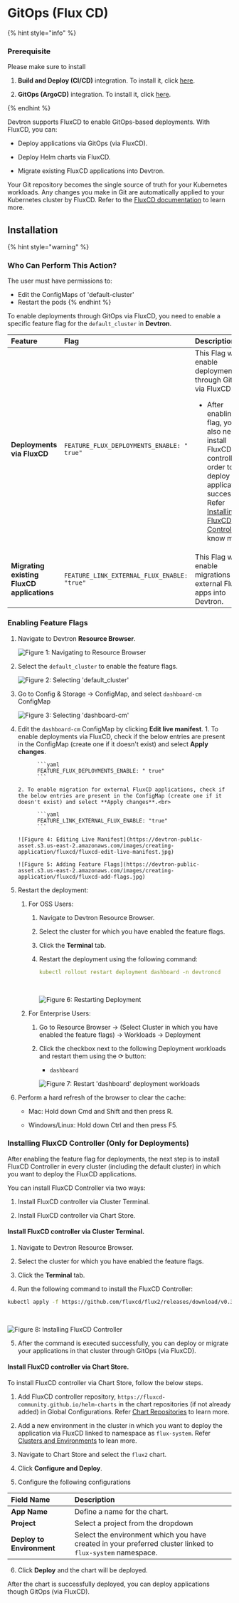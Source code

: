 # GitOps (Flux CD)
 
{% hint style="info" %} 
### Prerequisite

Please make sure to install 

1. **Build and Deploy (CI/CD)** integration. To install it, click [here](../integrations/build-and-deploy-ci-cd.md).

2. **GitOps (ArgoCD)** integration. To install it, click [here](../integrations/argocd.md).

{% endhint %}

Devtron supports FluxCD to enable GitOps-based deployments. With FluxCD, you can:

* Deploy applications via GitOps (via FluxCD).

* Deploy Helm charts via FluxCD.

* Migrate existing FluxCD applications into Devtron.

Your Git repository becomes the single source of truth for your Kubernetes workloads. Any changes you make in Git are automatically applied to your Kubernetes cluster by FluxCD. Refer to the [FluxCD documentation](https://fluxcd.io/flux/) to learn more.


## Installation

{% hint style="warning" %}
### Who Can Perform This Action?
The user must have permissions to:
  * Edit the ConfigMaps of 'default-cluster'
  * Restart the pods
{% endhint %}

To enable deployments through GitOps via FluxCD, you need to enable a specific feature flag for the `default_cluster` in **Devtron**.

 |Feature|Flag|Description|
 |:---|:---|:---|
 |**Deployments via FluxCD**|`FEATURE_FLUX_DEPLOYMENTS_ENABLE: " true"`|This Flag will enable deployments through GitOps via FluxCD.<ul><li> After enabling this flag, you also need to install FluxCD controller in order to deploy applications successfully. Refer [Installing FluxCD Controller](#installing-fluxcd-controller) to know more.</li></ul>|
 |**Migrating existing FluxCD applications**|`FEATURE_LINK_EXTERNAL_FLUX_ENABLE: "true"`|This Flag will enable migrations for external FluxCD apps into Devtron.|

### Enabling Feature Flags

1. Navigate to Devtron **Resource Browser**.

      ![Figure 1: Navigating to Resource Browser](https://devtron-public-asset.s3.us-east-2.amazonaws.com/images/creating-application/fluxcd/fluxcd-resource-browser.jpg)

2. Select the `default_cluster` to enable the feature flags.
     
      ![Figure 2: Selecting 'default_cluster'](https://devtron-public-asset.s3.us-east-2.amazonaws.com/images/creating-application/fluxcd/fluxcd-select-cluster.jpg)

3. Go to Config & Storage → ConfigMap, and select `dashboard-cm` ConfigMap

      ![Figure 3: Selecting 'dashboard-cm'](https://devtron-public-asset.s3.us-east-2.amazonaws.com/images/creating-application/fluxcd/fluxcd-select-dashboard-cm.jpg)

4. Edit the `dashboard-cm` ConfigMap by clicking **Edit live manifest**.
       1. To enable deployments via FluxCD, check if the below entries are present in the ConfigMap (create one if it doesn't exist) and select **Apply changes**.<br>

             ```yaml
             FEATURE_FLUX_DEPLOYMENTS_ENABLE: " true"
             ```

       2. To enable migration for external FluxCD applications, check if the below entries are present in the ConfigMap (create one if it doesn't exist) and select **Apply changes**.<br>

             ```yaml
             FEATURE_LINK_EXTERNAL_FLUX_ENABLE: "true"
             ```

       ![Figure 4: Editing Live Manifest](https://devtron-public-asset.s3.us-east-2.amazonaws.com/images/creating-application/fluxcd/fluxcd-edit-live-manifest.jpg)

       ![Figure 5: Adding Feature Flags](https://devtron-public-asset.s3.us-east-2.amazonaws.com/images/creating-application/fluxcd/fluxcd-add-flags.jpg)

5. Restart the deployment: 
      1. For OSS Users:
          1. Navigate to Devtron Resource Browser.

          2. Select the cluster for which you have enabled the feature flags.

          3. Click the **Terminal** tab.
          
          4. Restart the deployment using the following command:  

               ```yaml
               kubectl rollout restart deployment dashboard -n devtroncd 
               ```
               <br>

               ![Figure 6: Restarting Deployment](https://devtron-public-asset.s3.us-east-2.amazonaws.com/images/creating-application/fluxcd/fluxcd-restart-deployment.gif)

      2. For Enterprise Users:
           1. Go to Resource Browser → (Select Cluster in which you have enabled the feature flags) → Workloads → Deployment

           2. Click the checkbox next to the following Deployment workloads and restart them using the ⟳ button:

                * `dashboard`

                ![Figure 7: Restart 'dashboard' deployment workloads](https://devtron-public-asset.s3.us-east-2.amazonaws.com/images/kubernetes-resource-browser/devtron-intelligence/restart-deployments.jpg)

6. Perform a hard refresh of the browser to clear the cache:

      * Mac: Hold down Cmd and Shift and then press R.

      * Windows/Linux: Hold down Ctrl and then press F5.

### Installing FluxCD Controller (Only for Deployments)

After enabling the feature flag for deployments, the next step is to install FluxCD Controller in every cluster (including the default cluster) in which you want to deploy the FluxCD applications. 

You can install FluxCD Controller via two ways:

 1. Install FluxCD controller via Cluster Terminal.

 2. Install FluxCD controller via Chart Store.


#### Install FluxCD controller via Cluster Terminal.

1. Navigate to Devtron Resource Browser.

2. Select the cluster for which you have enabled the feature flags.

3. Click the **Terminal** tab.

4. Run the following command to install the FluxCD Controller:<br> 

 ```bash
 kubectl apply -f https://github.com/fluxcd/flux2/releases/download/v0.35.0/install.yaml
 ```
 <br>

 ![Figure 8: Installing FluxCD Controller](https://devtron-public-asset.s3.us-east-2.amazonaws.com/images/creating-application/fluxcd/fluxcd-install-controller.gif)

5. After the command is executed successfully, you can deploy or migrate your applications in that cluster through GitOps (via FluxCD).

#### Install FluxCD controller via Chart Store.

To install FluxCD controller via Chart Store, follow the below steps.

 1. Add FluxCD controller repository, `https://fluxcd-community.github.io/helm-charts` in the chart repositories (if not already added) in Global Configurations. Refer [Chart Repositories](../global-configurations/chart-repo.md#add-chart-repository) to learn more. 

 2. Add a new environment in the cluster in which you want to deploy the application via FluxCD linked to namespace as `flux-system`. Refer [Clusters and Environments](../global-configurations/cluster-and-environments.md#add-environment-to-a-cluster) to lean more.

 3. Navigate to Chart Store and select the `flux2` chart.

 4. Click **Configure and Deploy**.

 5. Configure the following configurations

  |Field Name|Description|
  |:---|:---|
  |**App Name**|Define a name for the chart.|
  |**Project**|Select a project from the dropdown|
  |**Deploy to Environment**|Select the environment which you have created in your preferred cluster linked to `flux-system` namespace.|

 6. Click **Deploy** and the chart will be deployed.

After the chart is successfully deployed, you can deploy applications though GitOps (via FluxCD).